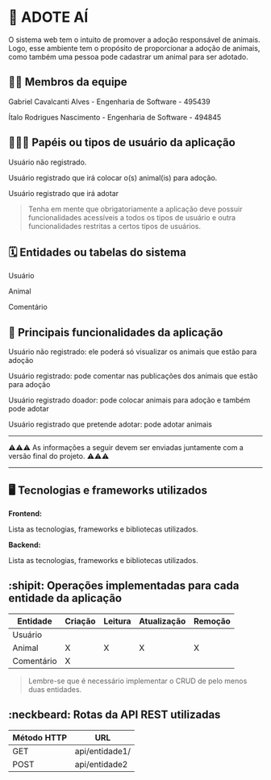 # :checkered_flag: ADOTE AÍ

O sistema web tem o intuito de promover a adoção responsável de animais. Logo, esse ambiente tem o propósito de proporcionar a adoção de animais, como também uma pessoa pode cadastrar um animal para ser adotado.

## :technologist: Membros da equipe

Gabriel Cavalcanti Alves - Engenharia de Software - 495439

Ítalo Rodrigues Nascimento - Engenharia de Software - 494845

## :people_holding_hands: Papéis ou tipos de usuário da aplicação

Usuário não registrado.

Usuário registrado que irá colocar o(s) animal(is) para adoção.

Usuário registrado que irá adotar 


> Tenha em mente que obrigatoriamente a aplicação deve possuir funcionalidades acessíveis a todos os tipos de usuário e outra funcionalidades restritas a certos tipos de usuários.

## :spiral_calendar: Entidades ou tabelas do sistema

Usuário

Animal

Comentário

## :triangular_flag_on_post:	 Principais funcionalidades da aplicação

Usuário não registrado: ele poderá só visualizar os animais que estão para adoção

Usuário registrado:  pode comentar nas publicações dos animais que estão para adoção

Usuário registrado doador: pode colocar animais para adoção e também pode adotar

Usuário registrado que pretende adotar: pode adotar animais


----

:warning::warning::warning: As informações a seguir devem ser enviadas juntamente com a versão final do projeto. :warning::warning::warning:


----

## :desktop_computer: Tecnologias e frameworks utilizados

**Frontend:**

Lista as tecnologias, frameworks e bibliotecas utilizados.

**Backend:**

Lista as tecnologias, frameworks e bibliotecas utilizados.


## :shipit: Operações implementadas para cada entidade da aplicação


| Entidade| Criação | Leitura | Atualização | Remoção |
| --- | --- | --- | --- | --- |
| Usuário |  |    |  |  |
| Animal  | X |  X  |  X | X |
| Comentário  | X |    |  |  |

> Lembre-se que é necessário implementar o CRUD de pelo menos duas entidades.

## :neckbeard: Rotas da API REST utilizadas

| Método HTTP | URL |
| --- | --- |
| GET | api/entidade1/|
| POST | api/entidade2 |
